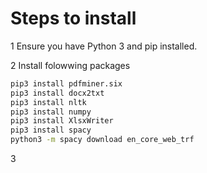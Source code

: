 # Steps to install

1 Ensure you have Python 3 and pip installed.

2 Install folowwing packages

```sh
pip3 install pdfminer.six
pip3 install docx2txt
pip3 install nltk
pip3 install numpy
pip3 install XlsxWriter
pip3 install spacy
python3 -m spacy download en_core_web_trf
```
3 

